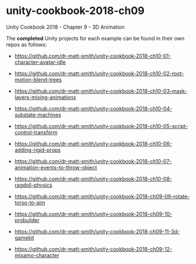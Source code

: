 # unity-cookbook-2018-ch09
Unity Cookbook 2018 - Chapter 9 - 3D Animation

The **completed** Unity projects for each example can be found in their own repos as follows:

- https://github.com/dr-matt-smith/unity-cookbook-2018-ch10-01-character-avatar-idle

- https://github.com/dr-matt-smith/unity-cookbook-2018-ch10-02-root-motion-blend-trees

- https://github.com/dr-matt-smith/unity-cookbook-2018-ch10-03-mask-layers-mixing-animations

- https://github.com/dr-matt-smith/unity-cookbook-2018-ch10-04-substate-machines

- https://github.com/dr-matt-smith/unity-cookbook-2018-ch10-05-script-control-transform

- https://github.com/dr-matt-smith/unity-cookbook-2018-ch10-06-adding-rigid-props

- https://github.com/dr-matt-smith/unity-cookbook-2018-ch10-07-animation-events-to-throw-object

- https://github.com/dr-matt-smith/unity-cookbook-2018-ch10-08-ragdoll-physics

- https://github.com/dr-matt-smith/unity-cookbook-2018-ch09-09-rotate-torso-to-aim

- https://github.com/dr-matt-smith/unity-cookbook-2018-ch09-10-probuilder

- https://github.com/dr-matt-smith/unity-cookbook-2018-ch09-11-3d-gamekit

- https://github.com/dr-matt-smith/unity-cookbook-2018-ch09-12-mixamo-character

